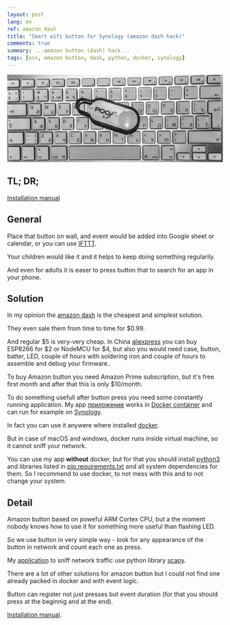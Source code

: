 ```yaml
---
layout: post
lang: en
ref: amazon_dash
title: "Smart wifi button for Synology (amazon dash hack)"
comments: true
summary: ...amazon button (dash) hack...
tags: [osx, amazon button, dash, python, docker, synology]
---
```


![](/images/amazon_dash.png)

## TL; DR;
[Installation manual](http://masterandrey.com/posts/en/amazon_dash_install/)

## General

Place that button on wall, and event would be added into Google sheet or calendar,
or you can use [IFTTT](https://ifttt.com).

Your children would like it and it helps to keep doing something regularily.

And even for adults it is easer to press button that to search for an app in your phone.

## Solution

In my opinion the
[amazon dash](https://www.amazon.com/b/?ie=UTF8&node=10667898011)
is the cheapest and simplest solution.

They even sale them from time to time for $0.99.

And regular $5 is very-very cheap.
In China [aliexpress](https://www.aliexpress.com) you can buy ESP8266 for $2 or NodeMCU for $4, 
but also you would need case, button, batter, LED, couple of hours with soldering iron
and couple of hours to assemble and debug your firmware..

To buy Amazon button you need Amazon Prime subscription, but it's free first month
and after that this is only $10/month.

To do something usefull after button press you need some constantly running application. 
My app [приложение](https://github.com/masterandrey/docker-amazon-dash/) works in 
[Docker container](https://hub.docker.com/r/masterandrey/amazon-dash/) 
and can run for example on [Synology](https://www.synology.com). 

In fact you can use it anywere where installed 
[docker](https://www.docker.com).

But in case of macOS and windows, docker runs inside virtual machine, so it cannot sniff
your network.

You can use my app **without** docker, but for that you should install [python3](https://www.python.org/downloads/) 
and libraries listed in
[pip.requirements.txt](https://github.com/masterandrey/docker-amazon-dash/blob/master/pip.requirements.txt)
and all system dependencies for them.
So I recommend to use docker, to not mess with this and to not change your system.

## Detail

Amazon button based on poweful ARM Cortex CPU, but a the moment nobody knows how to use it for
something more useful than flashing LED.

So we use button in very simple way - look for any appearance of the button in network
and count each one as press.

My [application](https://github.com/masterandrey/docker-amazon-dash) to sniff
 network traffic use python library [scapy](https://github.com/phaethon/scapy).

There are a lot of other solutions for amazon button
but I could not find one already packed in docker and with event logic.

Button can register not just presses but event duration (for that you should press
at the beginnig and at the end).

[Installation manual](http://masterandrey.com/posts/en/amazon_dash_install/).
